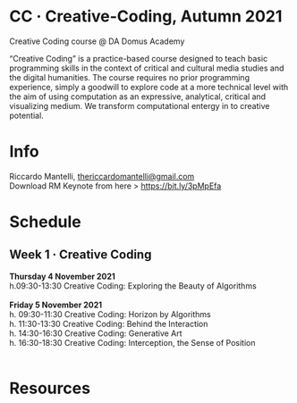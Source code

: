 # CC · Creative-Coding, Autumn 2021
Creative Coding course @ DA Domus Academy 

“Creative Coding” is a practice-based course designed to teach basic programming skills in the context of critical and cultural media studies and the digital humanities. The course requires no prior programming experience, simply a goodwill to explore code at a more technical level with the aim of using computation as an expressive, analytical, critical and visualizing medium. We transform computational entergy in to creative potential.

# Info
Riccardo Mantelli, thericcardomantelli@gmail.com <br/>
Download RM Keynote from here > https://bit.ly/3pMpEfa


# Schedule
## Week 1 · Creative Coding<br/>
**Thursday 4 November 2021**<br/>
h.09:30-13:30 Creative Coding: Exploring the Beauty of Algorithms<br/><br/>
**Friday 5 November 2021**<br/>
h. 09:30-11:30 Creative Coding: Horizon by Algorithms<br/>
h. 11:30-13:30 Creative Coding: Behind the Interaction<br/>
h. 14:30-16:30 Creative Coding: Generative Art <br/>
h. 16:30-18:30 Creative Coding: Interception, the Sense of Position<br/><br/>

# Resources
